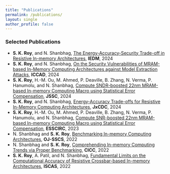 ```yaml
---
title: "Publications"
permalink: /publications/
layout: single
author_profile: false
---
```


### Selected Publications

- **S. K. Roy**, and N. Shanbhag, [The Energy-Accuracy-Security Trade-off in Resistive In-memory Architectures](https://ieeexplore.ieee.org/abstract/document/10873582), **IEDM**, 2024  
- **S. K. Roy**, and N. Shanbhag, [On the Security Vulnerabilities of MRAM-based In-Memory Computing Architectures against Model Extraction Attacks](https://dl.acm.org/doi/10.1145/3676536.3676685), **ICCAD**, 2024  
- **S. K. Roy**, H.-M. Ou, M. Ahmed, P. Deaville, B. Zhang, N. Verma, P. Hanumolu, and N. Shanbhag, [Compute SNDR-boosted 22nm MRAM-based In-memory Computing Macro using Statistical Error Compensation](https://ieeexplore.ieee.org/document/10642976), **JSSC**, 2024  
- **S. K. Roy**, and N. Shanbhag, [Energy-Accuracy Trade-offs for Resistive In-Memory Computing Architectures](https://ieeexplore.ieee.org/document/10478888), **JxCDC**, 2024  
- **S. K. Roy**, H.-M. Ou, M. Ahmed, P. Deaville, B. Zhang, N. Verma, P. Hanumolu, and N. Shanbhag, [Compute SNR-boosted 22nm MRAM-based In-memory Computing Macro using Statistical Error Compensation](https://ieeexplore.ieee.org/document/10268688), **ESSCIRC**, 2023  
- N. Shanbhag and **S. K. Roy**, [Benchmarking In-memory Computing Architectures](https://ieeexplore.ieee.org/document/9976888), **OJ-SSCS**, 2022  
- N. Shanbhag and **S. K. Roy**, [Comprehending In-memory Computing Trends via Proper Benchmarking](https://ieeexplore.ieee.org/document/9772817), **CICC**, 2022  
- **S. K. Roy**, A. Patil, and N. Shanbhag, [Fundamental Limits on the Computational Accuracy of Resistive Crossbar-based In-memory Architectures](https://ieeexplore.ieee.org/document/9937336), **ISCAS**, 2022  
